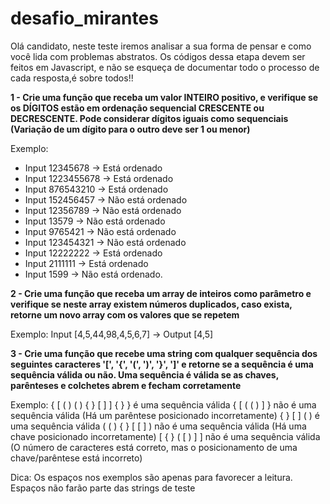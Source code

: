 # desafio_mirantes

Olá candidato, neste teste iremos analisar a sua forma de pensar e como você lida com problemas abstratos. Os códigos dessa etapa devem ser feitos em Javascript, e não se esqueça de documentar todo o processo de cada resposta,é sobre todos!!

**1 - Crie uma função que receba um valor INTEIRO positivo, e verifique se os DÍGITOS estão em ordenação sequencial CRESCENTE ou DECRESCENTE. Pode considerar dígitos iguais como sequenciais (Variação de um dígito para o outro deve ser 1 ou menor)**

Exemplo:
- Input 12345678 -> Está ordenado
- Input 1223455678 -> Está ordenado
- Input 876543210 -> Está ordenado
- Input 152456457 -> Não está ordenado
- Input 12356789 -> Não está ordenado
- Input 13579 -> Não está ordenado
- Input 9765421 -> Não está ordenado
- Input 123454321 -> Não está ordenado
- Input 12222222 -> Está ordenado
- Input 2111111 -> Está ordenado
- Input 1599 -> Não está ordenado.

**2 - Crie uma função que receba um array de inteiros como parâmetro e verifique se neste array existem números duplicados, caso exista, retorne um novo array com os valores que se repetem**

Exemplo:
Input [4,5,44,98,4,5,6,7] → Output [4,5]

**3 - Crie uma função que recebe uma string com qualquer sequência dos seguintes caracteres '[', '{', '(', ')', '}', ']' e retorne se a sequência é uma sequência válida ou não. Uma sequência é válida se as chaves, parênteses e colchetes abrem e fecham corretamente**

Exemplo:
{ [ ( ) ( ) { } [ ] ] { } } é uma sequência válida
{ [ ( ( ) ] } não é uma sequência válida (Há um parêntese posicionado incorretamente)
{ } [ ] ( ) é uma sequência válida
( ( ) { } [ [ ] ) não é uma sequência válida (Há uma chave posicionado incorretamente) [ { } ( [ ) ] ] não é uma sequência válida (O número de caracteres está correto, mas o posicionamento de uma chave/parêntese está incorreto)

Dica: Os espaços nos exemplos são apenas para favorecer a leitura.
Espaços não farão parte das strings de teste
